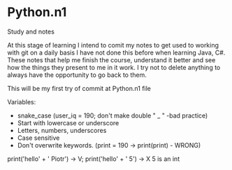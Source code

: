 # Python.n1
Study and notes

At this stage of learning I intend to comit my notes to get used to working with git on a daily basis I have not done this before when learning Java, C#. These notes that help me finish the course, understand it better and see how the things they present to me in it work. I try not to delete anything to always have the opportunity to go back to them.

This will be my first try of commit at Python.n1 file

Variables:
  - snake_case (user_iq = 190; don't make double " _ " -bad practice)
  - Start with lowercase or underscore 
  - Letters, numbers, underscores
  - Case sensitive
  - Don't overwrite keywords. (print = 190   ->   print(print) - WRONG)


print('hello' + ' Piotr') -> V; print('hello' + ' 5') -> X 5 is an int